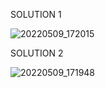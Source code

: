SOLUTION 1 

![20220509_172015](https://user-images.githubusercontent.com/100521999/167430852-14da354f-f13c-4d90-b68b-ca749daa02c1.jpg)


SOLUTION 2

![20220509_171948](https://user-images.githubusercontent.com/100521999/167430962-acfc79f3-b689-490f-aa73-346faa22ec72.jpg)

